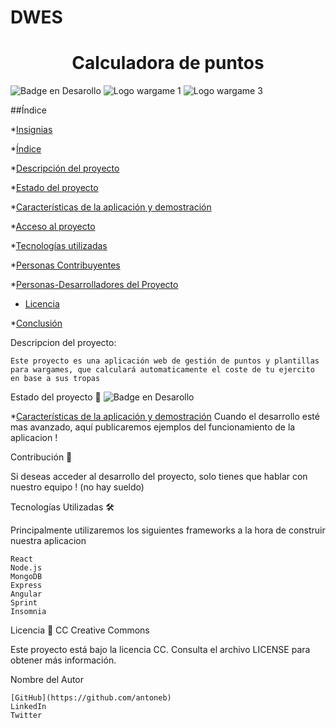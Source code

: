 # DWES 

<h1 align="center"> Calculadora de puntos </h1>

![Badge en Desarollo](https://img.shields.io/badge/STATUS-EN%20DESAROLLO-green)
![Logo wargame 1](https://logos-world.net/wp-content/uploads/2023/05/Warhammer-Logo-1993.png)
![Logo wargame 3](https://upload.wikimedia.org/wikipedia/fr/4/4b/Heroes_of_Might_and_Magic_3_Logo.png)


##Índice

*[Insignias](#insignias)

*[Índice](#índice)

*[Descripción del proyecto](#descripción-del-proyecto)

*[Estado del proyecto](#Estado-del-proyecto)

*[Características de la aplicación y demostración](#Características-de-la-aplicación-y-demostración)

*[Acceso al proyecto](#acceso-proyecto)

*[Tecnologías utilizadas](#tecnologías-utilizadas)

*[Personas Contribuyentes](#personas-contribuyentes)

*[Personas-Desarrolladores del Proyecto](#personas-desarrolladores)

* [Licencia](#licencia)

*[Conclusión](#conclusión)



Descripcion del proyecto:

    Este proyecto es una aplicación web de gestión de puntos y plantillas para wargames, que calculará automaticamente el coste de tu ejercito en base a sus tropas


Estado del proyecto 🚀
![Badge en Desarollo](https://img.shields.io/badge/STATUS-EN%20DESAROLLO-green)


*[Características de la aplicación y demostración](#Características-de-la-aplicación-y-demostración)
  Cuando el desarrollo esté mas avanzado, aquí publicaremos ejemplos del funcionamiento de la aplicacion !


Contribución 🤝

Si deseas acceder al desarrollo del proyecto, solo tienes que hablar con nuestro equipo ! (no hay sueldo)


Tecnologías Utilizadas 🛠

Principalmente utilizaremos los siguientes frameworks a la hora de construir nuestra aplicacion

    React
    Node.js
    MongoDB
    Express
    Angular
    Sprint
    Insomnia

Licencia 📄
CC Creative Commons


Este proyecto está bajo la licencia CC. Consulta el archivo LICENSE para obtener más información.

Nombre del Autor

    [GitHub](https://github.com/antoneb)
    LinkedIn
    Twitter
